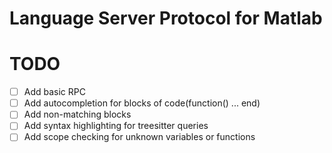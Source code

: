# Language Server Protocol for Matlab

# TODO

- [ ] Add basic RPC
- [ ] Add autocompletion for blocks of code(function() ... end)
- [ ] Add non-matching blocks
- [ ] Add syntax highlighting for treesitter queries
- [ ] Add scope checking for unknown variables or functions
